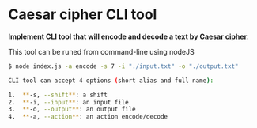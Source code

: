 # Caesar cipher CLI tool

**Implement CLI tool that will encode and decode a text by [Caesar cipher](https://en.wikipedia.org/wiki/Caesar_cipher)**.

This tool can be runed from command-line using nodeJS

```bash
$ node index.js -a encode -s 7 -i "./input.txt" -o "./output.txt"

CLI tool can accept 4 options (short alias and full name):

1.  **-s, --shift**: a shift
2.  **-i, --input**: an input file
3.  **-o, --output**: an output file
4.  **-a, --action**: an action encode/decode